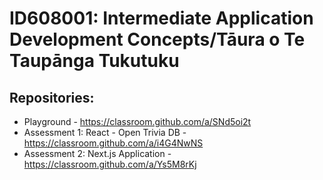 # ID608001: Intermediate Application Development Concepts/Tāura o Te Taupānga Tukutuku

## Repositories:
- Playground - https://classroom.github.com/a/SNd5oi2t
- Assessment 1: React - Open Trivia DB - https://classroom.github.com/a/i4G4NwNS
- Assessment 2: Next.js Application - https://classroom.github.com/a/Ys5M8rKj

